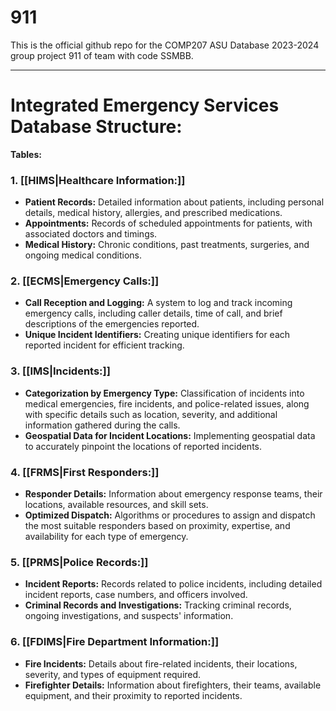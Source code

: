 # 911
This is the official github repo for the COMP207 ASU Database 2023-2024 group project 911 of team with code SSMBB.

---
# Integrated Emergency Services Database Structure:

**Tables:**

### 1. [[HIMS|Healthcare Information:]]

- **Patient Records:** Detailed information about patients, including personal details, medical history, allergies, and prescribed medications.
- **Appointments:** Records of scheduled appointments for patients, with associated doctors and timings.
- **Medical History:** Chronic conditions, past treatments, surgeries, and ongoing medical conditions.

### 2. [[ECMS|Emergency Calls:]]

- **Call Reception and Logging:** A system to log and track incoming emergency calls, including caller details, time of call, and brief descriptions of the emergencies reported.
- **Unique Incident Identifiers:** Creating unique identifiers for each reported incident for efficient tracking.

### 3. [[IMS|Incidents:]]

- **Categorization by Emergency Type:** Classification of incidents into medical emergencies, fire incidents, and police-related issues, along with specific details such as location, severity, and additional information gathered during the calls.
- **Geospatial Data for Incident Locations:** Implementing geospatial data to accurately pinpoint the locations of reported incidents.

### 4. [[FRMS|First Responders:]]

- **Responder Details:** Information about emergency response teams, their locations, available resources, and skill sets.
- **Optimized Dispatch:** Algorithms or procedures to assign and dispatch the most suitable responders based on proximity, expertise, and availability for each type of emergency.

### 5. [[PRMS|Police Records:]]

- **Incident Reports:** Records related to police incidents, including detailed incident reports, case numbers, and officers involved.
- **Criminal Records and Investigations:** Tracking criminal records, ongoing investigations, and suspects' information.

### 6. [[FDIMS|Fire Department Information:]]

- **Fire Incidents:** Details about fire-related incidents, their locations, severity, and types of equipment required.
- **Firefighter Details:** Information about firefighters, their teams, available equipment, and their proximity to reported incidents.
